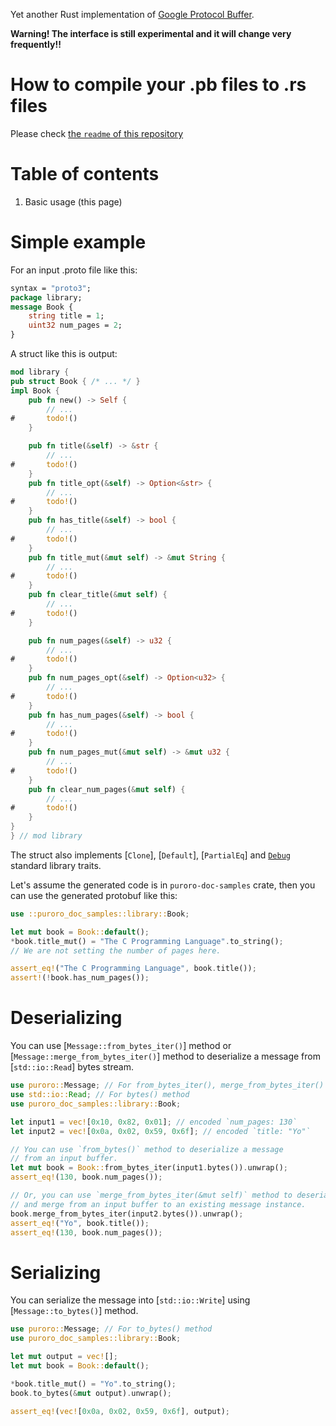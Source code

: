 
Yet another Rust implementation of [Google Protocol Buffer](https://developers.google.com/protocol-buffers).

__Warning! The interface is still experimental and it will change very frequently!!__

# How to compile your .pb files to .rs files

Please check [the `readme` of this repository](https://github.com/wada314/puroro#readme)

# Table of contents

1. Basic usage (this page)

# Simple example

For an input .proto file like this:
```protobuf
syntax = "proto3";
package library;
message Book {
    string title = 1;
    uint32 num_pages = 2;
}
```

A struct like this is output:
```rust
mod library {
pub struct Book { /* ... */ }
impl Book {
    pub fn new() -> Self {
        // ...
#       todo!()
    }

    pub fn title(&self) -> &str {
        // ...
#       todo!()
    }
    pub fn title_opt(&self) -> Option<&str> {
        // ...
#       todo!()
    }
    pub fn has_title(&self) -> bool {
        // ...
#       todo!()
    }
    pub fn title_mut(&mut self) -> &mut String {
        // ...
#       todo!()
    }
    pub fn clear_title(&mut self) {
        // ...
#       todo!()
    }

    pub fn num_pages(&self) -> u32 {
        // ...
#       todo!()
    }
    pub fn num_pages_opt(&self) -> Option<u32> {
        // ...
#       todo!()
    }
    pub fn has_num_pages(&self) -> bool {
        // ...
#       todo!()
    }
    pub fn num_pages_mut(&mut self) -> &mut u32 {
        // ...
#       todo!()
    }
    pub fn clear_num_pages(&mut self) {
        // ...
#       todo!()
    }
}
} // mod library
```

The struct also implements [`Clone`], [`Default`], [`PartialEq`] and
[`Debug`](std::fmt::Debug) standard library traits.

Let's assume the generated code is in `puroro-doc-samples` crate,
then you can use the generated protobuf like this:

```rust
use ::puroro_doc_samples::library::Book;

let mut book = Book::default();
*book.title_mut() = "The C Programming Language".to_string();
// We are not setting the number of pages here.

assert_eq!("The C Programming Language", book.title());
assert!(!book.has_num_pages());
```

# Deserializing

You can use [`Message::from_bytes_iter()`] method or [`Message::merge_from_bytes_iter()`]
method to deserialize a message from [`std::io::Read`] bytes stream.

```rust
use puroro::Message; // For from_bytes_iter(), merge_from_bytes_iter() methods
use std::io::Read; // For bytes() method
use puroro_doc_samples::library::Book;

let input1 = vec![0x10, 0x82, 0x01]; // encoded `num_pages: 130`
let input2 = vec![0x0a, 0x02, 0x59, 0x6f]; // encoded `title: "Yo"`

// You can use `from_bytes()` method to deserialize a message
// from an input buffer.
let mut book = Book::from_bytes_iter(input1.bytes()).unwrap();
assert_eq!(130, book.num_pages());

// Or, you can use `merge_from_bytes_iter(&mut self)` method to deserialize
// and merge from an input buffer to an existing message instance.
book.merge_from_bytes_iter(input2.bytes()).unwrap();
assert_eq!("Yo", book.title());
assert_eq!(130, book.num_pages());
```

# Serializing

You can serialize the message into [`std::io::Write`] using [`Message::to_bytes()`] method.

```rust
use puroro::Message; // For to_bytes() method
use puroro_doc_samples::library::Book;

let mut output = vec![];
let mut book = Book::default();

*book.title_mut() = "Yo".to_string();
book.to_bytes(&mut output).unwrap();

assert_eq!(vec![0x0a, 0x02, 0x59, 0x6f], output);
```
